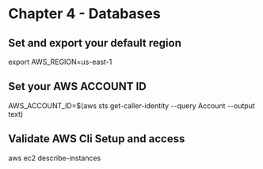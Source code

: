 # Chapter 4 - Databases 
## Set and export your default region 
export AWS_REGION=us-east-1
## Set your AWS ACCOUNT ID 
AWS_ACCOUNT_ID=$(aws sts get-caller-identity --query Account --output text)
## Validate AWS Cli Setup and access
aws ec2 describe-instances
